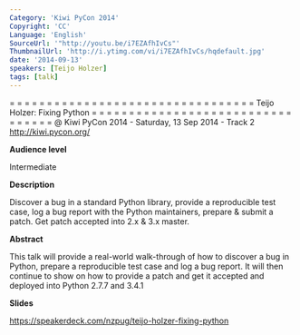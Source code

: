 ```yaml
---
Category: 'Kiwi PyCon 2014'
Copyright: 'CC'
Language: 'English'
SourceUrl: '"http://youtu.be/i7EZAfhIvCs"'
ThumbnailUrl: 'http://i.ytimg.com/vi/i7EZAfhIvCs/hqdefault.jpg'
date: '2014-09-13'
speakers: [Teijo Holzer]
tags: [talk]
---
```

= = = = = = = = = = = = = = = = = = = = = = = = = = = = = = = = = 
Teijo Holzer:
Fixing Python
= = = = = = = = = = = = = = = = = = = = = = = = = = = = = = = = = 
@ Kiwi PyCon 2014 - Saturday, 13 Sep 2014 - Track 2
http://kiwi.pycon.org/

**Audience level**

Intermediate

**Description**

Discover a bug in a standard Python library, provide a reproducible test case, log a bug report with the Python maintainers, prepare & submit a patch. Get patch accepted into 2.x & 3.x master.

**Abstract**

This talk will provide a real-world walk-through of how to discover a bug in Python, prepare a reproducible test case and log a bug report. It will then continue to show on how to provide a patch and get it accepted and deployed into Python 2.7.7 and 3.4.1

**Slides**

https://speakerdeck.com/nzpug/teijo-holzer-fixing-python